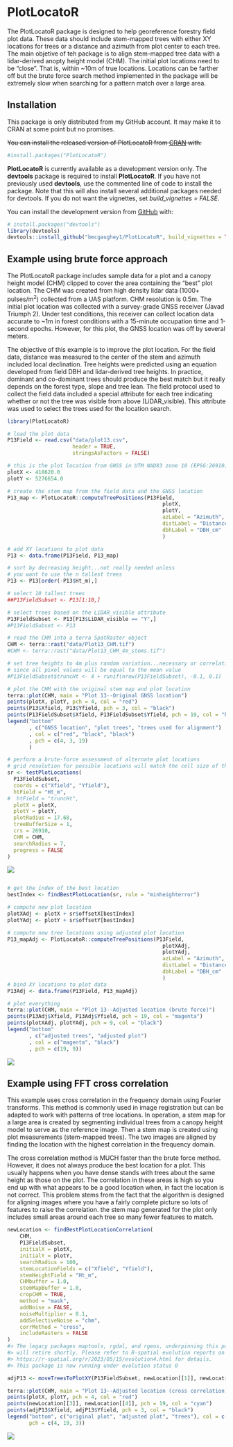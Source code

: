 
<!-- README.md is generated from README.Rmd. Please edit that file -->

# PlotLocatoR

<!-- badges: start -->
<!-- badges: end -->

The PlotLocatoR package is designed to help georeference forestry field
plot data. These data should include stem-mapped trees with either XY
locations for trees or a distance and azimuth from plot center to each
tree. The main objetive of teh package is to align stem-mapped tree data
with a lidar-derived anopty height model (CHM). The initial plot
locations need to be “close”. That is, within ~10m of true locations.
Locations can be farther off but the brute force search method
implemented in the package will be extremely slow when searching for a
pattern match over a large area.

## Installation

This package is only distributed from my GitHub account. It may make it
to CRAN at some point but no promises.

~~You can install the released version of PlotLocatoR from
[CRAN](https://CRAN.R-project.org) with:~~

``` r
#install.packages("PlotLocatoR")
```

**PlotLocatoR** is currently available as a development version only.
The **devtools** package is required to install **PlotLocatoR**. If you
have not previously used **devtools**, use the commented line of code to
install the package. Note that this will also install several additional
packages needed for devtools. If you do not want the vignettes, set
*build_vignettes = FALSE*.

You can install the development version from
[GitHub](https://github.com/) with:

``` r
# install.packages("devtools")
library(devtools)
devtools::install_github("bmcgaughey1/PlotLocatoR", build_vignettes = TRUE)
```

## Example using brute force approach

The PlotLocatoR package includes sample data for a plot and a canopy
height model (CHM) clipped to cover the area containing the “best” plot
location. The CHM was created from high density lidar data (1000+
pulses/m<sup>2</sup>) collected from a UAS platform. CHM resolution is
0.5m. The initial plot location was collected with a survey-grade GNSS
receiver (Javad Triumph 2). Under test conditions, this receiver can
collect location data accurate to ~1m in forest conditions with a
15-minute occupation time and 1-second epochs. However, for this plot,
the GNSS location was off by several meters.

The objective of this example is to improve the plot location. For the
field data, distance was measured to the center of the stem and azimuth
included local declination. Tree heights were predicted using an
equation developed from field DBH and lidar-derived tree heights. In
practice, dominant and co-dominant trees should produce the best match
but it really depends on the forest type, slope and tree lean. The field
protocol used to collect the field data included a special attribute for
each tree indicating whether or not the tree was visible from above
(LiDAR_visible). This attribute was used to select the trees used for
the location search.

``` r
library(PlotLocatoR)

# load the plot data
P13Field <- read.csv("data/plot13.csv", 
                     header = TRUE,
                     stringsAsFactors = FALSE)

# this is the plot location from GNSS in UTM NAD83 zone 10 (EPSG:26910)
plotX <- 418620.0
plotY <- 5276654.0

# create the stem map from the field data and the GNSS location
P13_map <- PlotLocatoR::computeTreePositions(P13Field,
                                                  plotX,
                                                  plotY,
                                                  azLabel = "Azimuth",
                                                  distLabel = "Distance",
                                                  dbhLabel = "DBH_cm"
                                                  )

# add XY locations to plot data
P13 <- data.frame(P13Field, P13_map)

# sort by decreasing height...not really needed unless 
# you want to use the n tallest trees
P13 <- P13[order(-P13$Ht_m),]

# select 10 tallest trees
##P13FieldSubset <- P13[1:10,]

# select trees based on the LiDAR_visible attribute
P13FieldSubset <- P13[P13$LiDAR_visible == "Y",]
#P13FieldSubset <- P13

# read the CHM into a terra SpatRaster object
CHM <- terra::rast("data/Plot13_CHM.tif")
#CHM <- terra::rast("data/Plot13_CHM_4m_stems.tif")

# set tree heights to 4m plus random variation...necessary or correlation is undefined
# since all pixel values will be equal to the mean value
#P13FieldSubset$truncHt <- 4 + runif(nrow(P13FieldSubset), -0.1, 0.1)

# plot the CHM with the original stem map and plot location
terra::plot(CHM, main = "Plot 13--Original GNSS location")
points(plotX, plotY, pch = 4, col = "red")
points(P13$Xfield, P13$Yfield, pch = 3, col = "black")
points(P13FieldSubset$Xfield, P13FieldSubset$Yfield, pch = 19, col = "black")
legend("bottom"
       , c("GNSS location", "plot trees", "trees used for alignment")
       , col = c("red", "black", "black")
       , pch = c(4, 3, 19)
       )

# perform a brute-force assessment of alternate plot locations
# grid resolution for possible locations will match the cell size of the CHM
sr <- testPlotLocations(
  P13FieldSubset,
  coords = c("Xfield", "Yfield"),
  htField = "Ht_m",
#  htField = "truncHt",
  plotX = plotX,
  plotY = plotY,
  plotRadius = 17.68,
  treeBufferSize = 1,
  crs = 26910,
  CHM = CHM,
  searchRadius = 7,
  progress = FALSE
)
```

![](README_files/figure-gfm/BruteForce-1.png)<!-- -->

``` r

# get the index of the best location
bestIndex <- findBestPlotLocation(sr, rule = "minheighterror")

# compute new plot location
plotXAdj <- plotX + sr$offsetX[bestIndex]
plotYAdj <- plotY + sr$offsetY[bestIndex]

# compute new tree locations using adjusted plot location
P13_mapAdj <- PlotLocatoR::computeTreePositions(P13Field,
                                                  plotXAdj,
                                                  plotYAdj,
                                                  azLabel = "Azimuth",
                                                  distLabel = "Distance",
                                                  dbhLabel = "DBH_cm"
                                                  )
# bind XY locations to plot data
P13Adj <- data.frame(P13Field, P13_mapAdj)

# plot everything
terra::plot(CHM, main = "Plot 13--Adjusted location (brute force)")
points(P13Adj$Xfield, P13Adj$Yfield, pch = 19, col = "magenta")
points(plotXAdj, plotYAdj, pch = 9, col = "black")
legend("bottom"
       , c("adjusted trees", "adjusted plot")
       , col = c("magenta", "black")
       , pch = c(19, 9))
```

![](README_files/figure-gfm/BruteForce-2.png)<!-- -->

## Example using FFT cross correlation

This example uses cross correlation in the frequency domain using
Fourier transforms. This method is commonly used in image registration
but can be adapted to work with patterns of tree locations. In
operation, a stem map for a large area is created by segmenting
individual trees from a canopy height model to serve as the reference
image. Then a stem map is created using plot measurements (stem-mapped
trees). The two images are aligned by finding the location with the
highest correlation in the frequency domain.

The cross correlation method is MUCH faster than the brute force method.
However, it does not always produce the best location for a plot. This
usually happens when you have dense stands with trees about the same
height as those on the plot. The correlation in these areas is high so
you end up with what appears to be a good location when, in fact the
location is not correct. This problem stems from the fact that the
algorithm is designed for aligning images where you have a fairly
complete picture so lots of features to raise the correlation. the stem
map generated for the plot only includes small areas around each tree so
many fewer features to match.

``` r
newLocation <- findBestPlotLocationCorrelation(
    CHM,
    P13FieldSubset,
    initialX = plotX,
    initialY = plotY,
    searchRadius = 100,
    stemLocationFields = c("Xfield", "Yfield"),
    stemHeightField = "Ht_m",
    CHMbuffer = 1.0,
    stemMapBuffer = 1.0,
    cropCHM = TRUE,
    method = "mask",
    addNoise = FALSE,
    noiseMultiplier = 0.1,
    addSelectiveNoise = "chm",
    corrMethod = "cross",
    includeRasters = FALSE
)
#> The legacy packages maptools, rgdal, and rgeos, underpinning this package
#> will retire shortly. Please refer to R-spatial evolution reports on
#> https://r-spatial.org/r/2023/05/15/evolution4.html for details.
#> This package is now running under evolution status 0

adjP13 <- moveTreesToPlotXY(P13FieldSubset, newLocation[[1]], newLocation[[2]])

terra::plot(CHM, main = "Plot 13--Adjusted location (cross correlation)")
points(plotX, plotY, pch = 4, col = "red")
points(newLocation[[3]], newLocation[[4]], pch = 19, col = "cyan")
points(adjP13$Xfield, adjP13$Yfield, pch = 3, col = "black")
legend("bottom", c("original plot", "adjusted plot", "trees"), col = c("red", "cyan", "black"), 
       pch = c(4, 19, 3))
```

![](README_files/figure-gfm/CrossCorrelation-1.png)<!-- -->
